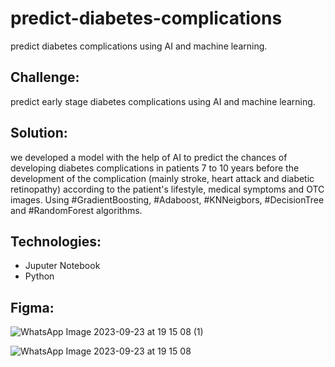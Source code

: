 # predict-diabetes-complications
predict diabetes complications using AI and machine learning.

## Challenge:
predict early stage diabetes complications using AI and machine learning.

## Solution:
we developed a model with the help of AI to predict the chances of developing diabetes complications in patients 7 to 10 years before the development of the complication (mainly stroke, heart attack and diabetic retinopathy) according to the patient's lifestyle, medical symptoms and OTC images. Using #GradientBoosting, #Adaboost, #KNNeigbors, #DecisionTree and #RandomForest algorithms.

## Technologies:
- Juputer Notebook
- Python

## Figma:
![WhatsApp Image 2023-09-23 at 19 15 08 (1)](https://github.com/AmwajAS/predict-diabetes-complications/assets/99044391/c9d463e5-e979-4243-9846-93b7106584f0)

![WhatsApp Image 2023-09-23 at 19 15 08](https://github.com/AmwajAS/predict-diabetes-complications/assets/99044391/4d5e0b71-8f5e-4bcf-bb4c-30d7870e3247)

